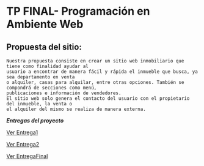# TP FINAL- Programación en Ambiente Web

## Propuesta del sitio:
```
Nuestra propuesta consiste en crear un sitio web inmobiliario que tiene como finalidad ayudar al
usuario a encontrar de manera fácil y rápida el inmueble que busca, ya sea departamento en venta
o alquiler, casas para alquilar, entre otras opciones. También se compondrá de secciones como menú,
publicaciones e información de vendedores.
El sitio web solo genera el contacto del usuario con el propietario del inmueble, la venta o
el alquiler del mismo se realiza de manera externa.
```

***Entregas del proyecto***

[Ver Entrega1](https://github.com/dbm349/TPFinal-WEB/tree/master/Entrega1)

[Ver Entrega2](https://github.com/dbm349/TPFinal-WEB/tree/master/Entrega2/Entrega2.md)

[Ver EntregaFinal](https://github.com/dbm349/TPFinal-WEB/tree/master/EntregaFinal)
